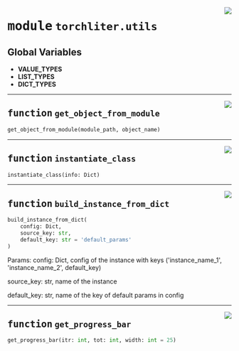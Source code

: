 <!-- markdownlint-disable -->

<a href="https://github.com/ChenchaoZhao/TorchLiter/tree/main/src/torchliter/utils.py#L0"><img align="right" style="float:right;" src="https://img.shields.io/badge/-source-cccccc?style=flat-square"></a>

# <kbd>module</kbd> `torchliter.utils`




**Global Variables**
---------------
- **VALUE_TYPES**
- **LIST_TYPES**
- **DICT_TYPES**

---

<a href="https://github.com/ChenchaoZhao/TorchLiter/tree/main/src/torchliter/utils.py#L17"><img align="right" style="float:right;" src="https://img.shields.io/badge/-source-cccccc?style=flat-square"></a>

## <kbd>function</kbd> `get_object_from_module`

```python
get_object_from_module(module_path, object_name)
```






---

<a href="https://github.com/ChenchaoZhao/TorchLiter/tree/main/src/torchliter/utils.py#L23"><img align="right" style="float:right;" src="https://img.shields.io/badge/-source-cccccc?style=flat-square"></a>

## <kbd>function</kbd> `instantiate_class`

```python
instantiate_class(info: Dict)
```






---

<a href="https://github.com/ChenchaoZhao/TorchLiter/tree/main/src/torchliter/utils.py#L35"><img align="right" style="float:right;" src="https://img.shields.io/badge/-source-cccccc?style=flat-square"></a>

## <kbd>function</kbd> `build_instance_from_dict`

```python
build_instance_from_dict(
    config: Dict,
    source_key: str,
    default_key: str = 'default_params'
)
```

Params:  config: Dict, config of the instance with keys  ('instance_name_1', 'instance_name_2', default_key) 

 source_key: str, name of the instance 

 default_key: str, name of the key of default params in config 


---

<a href="https://github.com/ChenchaoZhao/TorchLiter/tree/main/src/torchliter/utils.py#L88"><img align="right" style="float:right;" src="https://img.shields.io/badge/-source-cccccc?style=flat-square"></a>

## <kbd>function</kbd> `get_progress_bar`

```python
get_progress_bar(itr: int, tot: int, width: int = 25)
```






